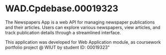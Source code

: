 ﻿# WAD.Cpdebase.00019323

The Newspapers App is a web API for managing newspaper publications and their articles. Users can explore various newspapers, view articles, and track publication details through a streamlined interface.

This application was developed for Web Application module, as coursework portfolio project @ WIUT by student ID: 00019323"
